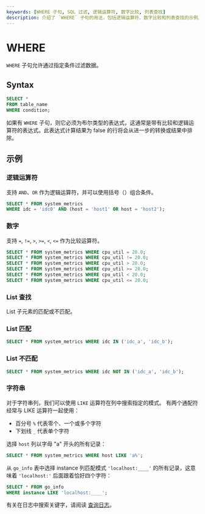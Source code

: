 ```yaml
---
keywords: [WHERE 子句, SQL 过滤, 逻辑运算符, 数字比较, 列表查找]
description: 介绍了 `WHERE` 子句的用法，包括逻辑运算符、数字比较和列表查找的示例。
---
```


# WHERE

`WHERE` 子句允许通过指定条件过滤数据。

## Syntax

```sql
SELECT *
FROM table_name
WHERE condition;
```

如果有 `WHERE` 子句，则它必须为布尔类型的表达式，这通常是带有比较和逻辑运算符的表达式。此表达式计算结果为 false 的行将会从进一步的转换或结果中排除。

## 示例

### 逻辑运算符

支持 `AND`、`OR` 作为逻辑运算符，并可以使用括号（）组合条件。

```sql
SELECT * FROM system_metrics
WHERE idc = 'idc0' AND (host = 'host1' OR host = 'host2');
```

### 数字

支持 `=`, `!=`, `>`, `>=`, `<`, `<=` 作为比较运算符。

```sql
SELECT * FROM system_metrics WHERE cpu_util = 20.0;
SELECT * FROM system_metrics WHERE cpu_util != 20.0;
SELECT * FROM system_metrics WHERE cpu_util > 20.0;
SELECT * FROM system_metrics WHERE cpu_util >= 20.0;
SELECT * FROM system_metrics WHERE cpu_util < 20.0;
SELECT * FROM system_metrics WHERE cpu_util <= 20.0;
```

### List 查找

List 子元素的匹配或不匹配。

### List 匹配

```sql
SELECT * FROM system_metrics WHERE idc IN ('idc_a', 'idc_b');
```

### List 不匹配

```sql
SELECT * FROM system_metrics WHERE idc NOT IN ('idc_a', 'idc_b');
```

### 字符串

对于字符串列，我们可以使用 `LIKE` 运算符在列中搜索指定的模式。 有两个通配符经常与 LIKE 运算符一起使用：
* 百分号 `%` 代表零个、一个或多个字符
* 下划线 `_` 代表单个字符

选择 `host` 列以字母 "a" 开头的所有记录：
```sql
SELECT * FROM system_metrics WHERE host LIKE 'a%';
```

从 `go_info` 表中选择 instance 列匹配模式 `'localhost:____'` 的所有记录，这意味着 `'localhost:'` 后面跟着恰好四个字符：

```sql
SELECT * FROM go_info
WHERE instance LIKE 'localhost:____';
```

有关在日志中搜索关键字，请阅读 [查询日志](/user-guide/logs/query-logs.md)。